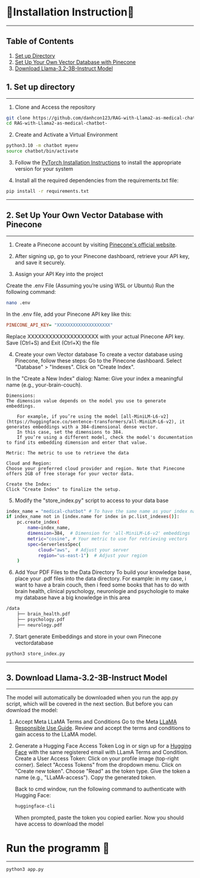 # 🚀Installation Instruction🚀
---


## Table of Contents
1. [Set up Directory](#1-set-up-directory)
2. [Set Up Your Own Vector Database with Pinecone](#2-set-up-your-own-vector-database-with-pinecone)
3. [Download Llama-3.2-3B-Instruct Model](#3-download-llama-32-3b-instruct-model)



## 1. Set up directory
---

1. Clone and Access the repository
```bash
git clone https://github.com/danhcon123/RAG-with-Llama2-as-medical-chatbot-.git
cd RAG-with-Llama2-as-medical-chatbot-
```

2. Create and Activate a Virtual Environment
```bash
python3.10 -m chatbot myenv
source chatbot/bin/activate
```
3. Follow the [PyTorch Installation Instructions](https://pytorch.org/get-started/locally/) to install the appropriate version for your system

4. Install all the required dependencies from the requirements.txt file:
```bash
pip install -r requirements.txt
```
---

## 2. Set Up Your Own Vector Database with Pinecone
---

1. Create a Pinecone account by visiting [Pinecone's official website](https://www.pinecone.io/).

2. After signing up, go to your Pinecone dashboard, retrieve your API key, and save it securely.

3. Assign your API Key into the project

Create the .env File
(Assuming you’re using WSL or Ubuntu) Run the following command:
```bash
nano .env
```
In the .env file, add your Pinecone API key like this:
```ini
PINECONE_API_KEY= "XXXXXXXXXXXXXXXXXXXX"
``` 
Replace XXXXXXXXXXXXXXXXXXXX with your actual Pinecone API key.
Save (Ctrl+S) and Exit (Ctrl+X) the file

4. Create your own Vector database
To create a vector database using Pinecone, follow these steps:
    Go to the Pinecone dashboard.
    Select "Database" > "Indexes".
    Click on "Create Index". 

In the "Create a New Index" dialog:
    Name:
    Give your index a meaningful name (e.g., your-brain-couch).

    Dimensions:
    The dimension value depends on the model you use to generate embeddings.

        For example, if you’re using the model [all-MiniLM-L6-v2](https://huggingface.co/sentence-transformers/all-MiniLM-L6-v2), it generates embeddings with a 384-dimensional dense vector.
        In this case, set the dimensions to 384.
        If you’re using a different model, check the model's documentation to find its embedding dimension and enter that value.

    Metric: The metric to use to retrieve the data

    Cloud and Region:
    Choose your preferred cloud provider and region. Note that Pinecone offers 2GB of free storage for your vector data.

    Create the Index:
    Click "Create Index" to finalize the setup.

5. Modify the "store_index.py" script to access to your data base
```bash
index_name = "medical-chatbot" # To have the same name as your index name
if index_name not in [index.name for index in pc.list_indexes()]:
    pc.create_index(
        name=index_name,
        dimension=384,  # Dimension for 'all-MiniLM-L6-v2' embeddings
        metric="cosine", # Your metric to use for retrieving vectors
        spec=ServerlessSpec(
            cloud="aws",  # Adjust your server
            region="us-east-1")  # Adjust your region
    )
```

6. Add Your PDF Files to the Data Directory
    To build your knowledge base, place your .pdf files into the data directory.
    For example: in my case, i want to have a brain couch, then i feed some books that has to do with brain health, clinical pyschology, neuronlogie and psychologie to make my database have a big knowledge in this area
```bash
/data
    ├── brain_health.pdf
    ├── psychology.pdf
    ├── neurology.pdf
```

7. Start generate Embeddings and store in your own Pinecone vectordatabase
```bash
python3 store_index.py
```
---

## 3. Download Llama-3.2-3B-Instruct Model
---

The model will automatically be downloaded when you run the app.py script, which will be covered in the next section.
But before you can download the model:

1. Accept Meta LLaMA Terms and Conditions
    Go to the Meta [LLaMA Responsible Use Guide](https://www.llama.com/responsible-use-guide/).
    Review and accept the terms and conditions to gain access to the LLaMA model.

2. Generate a Hugging Face Access Token
    Log in or sign up for a [Hugging Face](https://huggingface.co/) with the same registered email with LLamA Terms and Condition.
    Create a User Access Token:
        Click on your profile image (top-right corner).
        Select "Access Tokens" from the dropdown menu.
        Click on "Create new token".
        Choose "Read" as the token type.
        Give the token a name (e.g., "LLaMA-access").
        Copy the generated token.

    Back to cmd window, run the following command to authenticate with Hugging Face:
    ```bash
    huggingface-cli
    ```
    When prompted, paste the token you copied earlier.
    Now you should have access to download the model


# Run the programm 🚀
---

```bash
python3 app.py
```